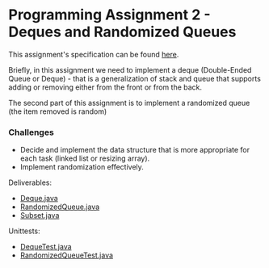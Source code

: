 # Programming Assignment 2 - Deques and Randomized Queues
                             

This assignment's specification can be found [here](http://coursera.cs.princeton.edu/algs4/assignments/queues.html).

Briefly, in this assignment we need to implement a deque (Double-Ended Queue
or Deque) - that is a generalization of stack and queue that supports adding
or removing either from the front or from the back.
  
The second part of this assignment is to implement a randomized queue (the 
item removed is random)

### Challenges
* Decide and implement the data structure that is more appropriate for each 
task (linked list or resizing array).
* Implement randomization effectively.

Deliverables:

* [Deque.java](src/Deque.java)
* [RandomizedQueue.java](src/RandomizedQueue.java)
* [Subset.java](src/Subset.java)

Unittests:

* [DequeTest.java](test/DequeTest.java)
* [RandomizedQueueTest.java](test/RandomizedQueueTest.java)